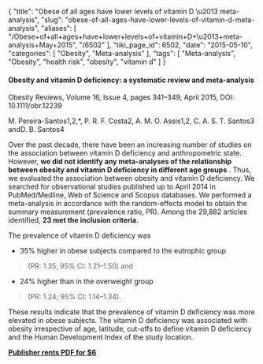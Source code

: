 {
    "title": "Obese of all ages have lower levels of vitamin D \u2013 meta-analysis",
    "slug": "obese-of-all-ages-have-lower-levels-of-vitamin-d-meta-analysis",
    "aliases": [
        "/Obese+of+all+ages+have+lower+levels+of+vitamin+D+\u2013+meta-analysis+May+2015",
        "/6502"
    ],
    "tiki_page_id": 6502,
    "date": "2015-05-10",
    "categories": [
        "Obesity",
        "Meta-analysis"
    ],
    "tags": [
        "Meta-analysis",
        "Obesity",
        "health risk",
        "obesity",
        "vitamin d"
    ]
}


#### Obesity and vitamin D deficiency: a systematic review and meta-analysis

Obesity Reviews, Volume 16, Issue 4, pages 341–349, April 2015, DOI: 10.1111/obr.12239

M. Pereira-Santos1,2,*, P. R. F. Costa2, A. M. O. Assis1,2, C. A. S. T. Santos3 andD. B. Santos4

Over the past decade, there have been an increasing number of studies on the association between vitamin D deficiency and anthropometric state. However,  **we did not identify any meta-analyses of the relationship between obesity and vitamin D deficiency in different age groups** . Thus, we evaluated the association between obesity and vitamin D deficiency. We searched for observational studies published up to April 2014 in PubMed/Medline, Web of Science and Scopus databases. We performed a meta-analysis in accordance with the random-effects model to obtain the summary measurement (prevalence ratio, PR). Among the 29,882 articles identified,  **23 met the inclusion criteria.**  

The prevalence of vitamin D deficiency was 

* 35% higher in obese subjects compared to the eutrophic group 

> (PR: 1.35; 95% CI: 1.21–1.50) and 

* 24% higher than in the overweight group 

> (PR: 1.24; 95% CI: 1.14–1.34). 

These results indicate that the prevalence of vitamin D deficiency was more elevated in obese subjects. The vitamin D deficiency was associated with obesity irrespective of age, latitude, cut-offs to define vitamin D deficiency and the Human Development Index of the study location.

 **[Publisher rents PDF for $6](http://onlinelibrary.wiley.com/doi/10.1111/obr.12239/pdf)**